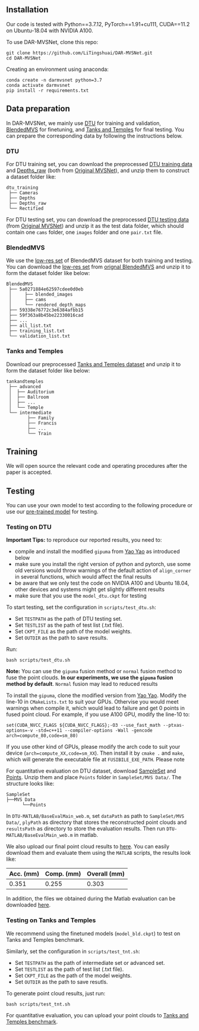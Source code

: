 
## Installation
Our code is tested with Python==3.7.12, PyTorch==1.91+cu111, CUDA==11.2 on Ubuntu-18.04 with NVIDIA A100.

To use DAR-MVSNet, clone this repo:

```
git clone https://github.com/LiTingshuai/DAR-MVSNet.git
cd DAR-MVSNet
```
Creating an environment using anaconda:
```
conda create -n darmvsnet python=3.7
conda activate darmvsnet
pip install -r requirements.txt
```
## Data preparation
In DAR-MVSNet, we mainly use [DTU](https://roboimagedata.compute.dtu.dk/) for training and validation, [BlendedMVS](https://github.com/YoYo000/BlendedMVS/) for finetuning, and [Tanks and Temples](https://www.tanksandtemples.org/) for final testing. You can prepare the corresponding data by following the instructions below.

### DTU
For DTU training set, you can download the preprocessed [DTU training data](https://drive.google.com/file/d/1eDjh-_bxKKnEuz5h-HXS7EDJn59clx6V/view)
 and [Depths_raw](https://virutalbuy-public.oss-cn-hangzhou.aliyuncs.com/share/cascade-stereo/CasMVSNet/dtu_data/dtu_train_hr/Depths_raw.zip)
 (both from [Original MVSNet](https://github.com/YoYo000/MVSNet)), and unzip them to construct a dataset folder like:
```
dtu_training
 ├── Cameras
 ├── Depths
 ├── Depths_raw
 └── Rectified
```
For DTU testing set, you can download the preprocessed [DTU testing data](https://drive.google.com/open?id=135oKPefcPTsdtLRzoDAQtPpHuoIrpRI_) (from [Original MVSNet](https://github.com/YoYo000/MVSNet)) and unzip it as the test data folder, which should contain one ``cams`` folder, one ``images`` folder and one ``pair.txt`` file.

###   BlendedMVS
We use the [low-res set](https://1drv.ms/u/s!Ag8Dbz2Aqc81gVDgxb8MDGgoV74S?e=hJKlvV) of BlendedMVS dataset for both training and testing. You can download the [low-res set](https://1drv.ms/u/s!Ag8Dbz2Aqc81gVDgxb8MDGgoV74S?e=hJKlvV) from [orignal BlendedMVS](https://github.com/YoYo000/BlendedMVS) and unzip it to form the dataset folder like below:

```
BlendedMVS
 ├── 5a0271884e62597cdee0d0eb
 │     ├── blended_images
 │     ├── cams
 │     └── rendered_depth_maps
 ├── 59338e76772c3e6384afbb15
 ├── 59f363a8b45be22330016cad
 ├── ...
 ├── all_list.txt
 ├── training_list.txt
 └── validation_list.txt
```

###   Tanks and Temples
Download our preprocessed [Tanks and Temples dataset](https://drive.google.com/file/d/1IHG5GCJK1pDVhDtTHFS3sY-ePaK75Qzg/view?usp=sharing) and unzip it to form the dataset folder like below:
```
tankandtemples
 ├── advanced
 │  ├── Auditorium
 │  ├── Ballroom
 │  ├── ...
 │  └── Temple
 └── intermediate
        ├── Family
        ├── Francis
        ├── ...
        └── Train
```
## Training 
We will open source the relevant code and operating procedures after the paper is accepted.

## Testing
You can use your own model to test according to the following procedure or use our [pre-trained model](https://drive.google.com/drive/folders/12dTNW3FuNclKXP7Xlq5nvqneDtdewp9m?usp=sharing) for testing.

###  Testing on DTU

**Important Tips:** to reproduce our reported results, you need to:
* compile and install the modified `gipuma` from [Yao Yao](https://github.com/YoYo000/fusibile) as introduced below
* make sure you install the right version of python and pytorch, use some old versions would throw warnings of the default action of `align_corner` in several functions, which would affect the final results
* be aware that we only test the code on NVIDIA A100 and Ubuntu 18.04, other devices and systems might get slightly different results
* make sure that you use the `model_dtu.ckpt` for testing


To start testing, set the configuration in ``scripts/test_dtu.sh``:
* Set ``TESTPATH`` as the path of DTU testing set.
* Set ``TESTLIST`` as the path of test list (.txt file).
* Set ``CKPT_FILE`` as the path of the model weights.
* Set ``OUTDIR`` as the path to save results.

Run:
```
bash scripts/test_dtu.sh
```
**Note:** You can use the `gipuma` fusion method or `normal` fusion method to fuse the point clouds. **In our experiments, we use the `gipuma` fusion method by default**. `Normal` fusion may lead to reduced results

<!-- The simple instruction for installing and compiling `gipuma` can be found [here](https://github.com/YoYo000/MVSNet#post-processing).  The installed gipuma is a modified version from [Yao Yao](https://github.com/YoYo000/fusibile).-->
To install the `gipuma`, clone the modified version from [Yao Yao](https://github.com/YoYo000/fusibile).
Modify the line-10 in `CMakeLists.txt` to suit your GPUs. Othervise you would meet warnings when compile it, which would lead to failure and get 0 points in fused point cloud. For example, if you use A100 GPU, modify the line-10 to:
```
set(CUDA_NVCC_FLAGS ${CUDA_NVCC_FLAGS};-O3 --use_fast_math --ptxas-options=-v -std=c++11 --compiler-options -Wall -gencode arch=compute_80,code=sm_80)
```
If you use other kind of GPUs, please modify the arch code to suit your device (`arch=compute_XX,code=sm_XX`).
Then install it by `cmake .` and `make`, which will generate the executable file at `FUSIBILE_EXE_PATH`.
Please note 



For quantitative evaluation on DTU dataset, download [SampleSet](http://roboimagedata.compute.dtu.dk/?page_id=36) and [Points](http://roboimagedata.compute.dtu.dk/?page_id=36). Unzip them and place `Points` folder in `SampleSet/MVS Data/`. The structure looks like:
```
SampleSet
├──MVS Data
      └──Points
```
In ``DTU-MATLAB/BaseEvalMain_web.m``, set `dataPath` as path to `SampleSet/MVS Data/`, `plyPath` as directory that stores the reconstructed point clouds and `resultsPath` as directory to store the evaluation results. Then run ``DTU-MATLAB/BaseEvalMain_web.m`` in matlab.

We also upload our final point cloud results to [here](https://drive.google.com/drive/folders/1Pcc3OF_swEhgdhkjeq7YUtUbJAiwWJdJ?usp=sharing). You can easily download them and evaluate them using the `MATLAB` scripts, the results look like:


| Acc. (mm) | Comp. (mm) | Overall (mm) |
|-----------|------------|--------------|
| 0.351     | 0.255      | 0.303        |

In addition, the files we obtained during the Matlab evaluation can be downloaded [here](https://drive.google.com/drive/folders/1r3rMIZNbTLrdWI-bAgJkCO570GS79cQj?usp=sharing).


###  Testing on Tanks and Temples
We recommend using the finetuned models (``model_bld.ckpt``) to test on Tanks and Temples benchmark.

Similarly, set the configuration in ``scripts/test_tnt.sh``:
* Set ``TESTPATH`` as the path of intermediate set or advanced set.
* Set ``TESTLIST`` as the path of test list (.txt file).
* Set ``CKPT_FILE`` as the path of the model weights.
* Set ``OUTDIR`` as the path to save resutls.

To generate point cloud results, just run:
```
bash scripts/test_tnt.sh
```

For quantitative evaluation, you can upload your point clouds to [Tanks and Temples benchmark](https://www.tanksandtemples.org/).

